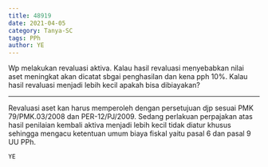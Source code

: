 ```yaml
---
title: 48919
date: 2021-04-05
category: Tanya-SC
tags: PPh
author: YE
---
```


Wp melakukan revaluasi aktiva. Kalau hasil revaluasi menyebabkan nilai aset meningkat akan dicatat sbgai penghasilan dan kena pph 10%. Kalau hasil revaluasi menjadi lebih kecil apakah bisa dibiayakan?

---

Revaluasi aset kan harus memperoleh dengan persetujuan djp sesuai PMK 79/PMK.03/2008 dan PER-12/PJ/2009. Sedang perlakuan perpajakan atas hasil penilaian kembali aktiva menjadi lebih kecil tidak diatur khusus sehingga mengacu ketentuan umum biaya fiskal yaitu pasal 6 dan pasal 9 UU PPh.

`YE`
